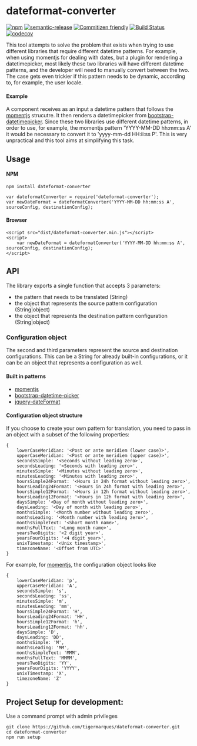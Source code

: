 # dateformat-converter

[![npm](https://img.shields.io/npm/v/knuckles.svg)]()
[![semantic-release](https://img.shields.io/badge/%20%20%F0%9F%93%A6%F0%9F%9A%80-semantic--release-e10079.svg)](https://github.com/semantic-release/semantic-release)
[![Commitizen friendly](https://img.shields.io/badge/commitizen-friendly-brightgreen.svg)](http://commitizen.github.io/cz-cli/)
[![Build Status](https://travis-ci.org/tigermarques/dateformat-converter.svg?branch=master)](https://travis-ci.org/tigermarques/dateformat-converter)
[![codecov](https://codecov.io/gh/tigermarques/dateformat-converter/branch/master/graph/badge.svg)](https://codecov.io/gh/tigermarques/dateformat-converter)

This tool attempts to solve the problem that exists when trying to use different libraries that require different datetime patterns. For example, when using momentjs for dealing with dates, but a plugin for rendering a datetimepicker, most likely these two libraries will have different datetime patterns, and the developer will need to manually convert between the two. The case gets even trickier if this pattern needs to be dynamic, according to, for example, the user locale.

#### Example

A component receives as an input a datetime pattern that follows the [momentjs](https://momentjs.com/docs/#/parsing/string-format/) strucutre. It then renders a datetimepicker from [bootstrap-datetimepicker](https://github.com/smalot/bootstrap-datetimepicker). Since these two libraries use different datetime patterns, in order to use, for example, the momentjs pattern 'YYYY-MM-DD hh:mm:ss A' it would be necessary to convert it to 'yyyy-mm-dd HH:ii:ss P'. This is very unpractical and this tool aims at simplifying this task.

## Usage

#### NPM
```
npm install dateformat-converter
```
```
var dateformatConverter = require('dateformat-converter');
var newDateFormat = dateformatConverter('YYYY-MM-DD hh:mm:ss A', sourceConfig, destinationConfig);
```

#### Browser
```
<script src="dist/dateformat-converter.min.js"></script>
<script>
    var newDateFormat = dateformatConverter('YYYY-MM-DD hh:mm:ss A', sourceConfig, destinationConfig);
</script>
```

## API

The library exports a single function that accepts 3 parameters:
- the pattern that needs to be translated (String)
- the object that represents the source pattern configuration (String|object)
- the object that represents the destination pattern configuration (String|object)

### Configuration object

The second and third parameters represent the source and destination configurations. This can be a String for already built-in configurations, or it can be an object that represents a configuration as well.

#### Built in patterns

- [momentjs](https://momentjs.com/docs/#/parsing/string-format/)
- [bootstrap-datetime-picker](https://www.npmjs.com/package/bootstrap-datetime-picker)
- [jquery-dateFormat](https://github.com/phstc/jquery-dateFormat#date-and-time-patterns)

#### Configuration object structure

If you choose to create your own pattern for translation, you need to pass in an object with a subset of the following properties:

```
{
	lowerCaseMeridian: '<Post or ante meridiem (lower case)>',
	upperCaseMeridian: '<Post or ante meridiem (upper case)>',
	secondsSimple: '<Seconds without leading zero>',
	secondsLeading: '<Seconds with leading zero>',
	minutesSimple: '<Minutes without leading zero>',
	minutesLeading: '<Minutes with leading zero>',
	hoursSimple24Format: '<Hours in 24h format without leading zero>',
	hoursLeading24Format: '<Hours in 24h format with leading zero>',
	hoursSimple12Format: '<Hours in 12h format without leading zero>',
	hoursLeading12Format: '<Hours in 12h format with leading zero>',
	daysSimple: '<Day of month without leading zero>',
	daysLeading: '<Day of month with leading zero>',
	monthsSimple: '<Month number without leading zero>',
	monthsLeading: '<Month number with leading zero>',
	monthsSimpleText: '<Short month name>',
	monthsFullText: '<Long month name>',
	yearsTwoDigits: '<2 digit year>',
	yearsFourDigits: '<4 digit year>',
	unixTimestamp: '<Unix timestamp>',
	timezoneName: '<Offset from UTC>'
}
```

For example, for [momentjs](https://momentjs.com/docs/#/parsing/string-format/), the configuration object looks like

```
{
	lowerCaseMeridian: 'p',
	upperCaseMeridian: 'A',
	secondsSimple: 's',
	secondsLeading: 'ss',
	minutesSimple: 'm',
	minutesLeading: 'mm',
	hoursSimple24Format: 'H',
	hoursLeading24Format: 'HH',
	hoursSimple12Format: 'h',
	hoursLeading12Format: 'hh',
	daysSimple: 'D',
	daysLeading: 'DD',
	monthsSimple: 'M',
	monthsLeading: 'MM',
	monthsSimpleText: 'MMM',
	monthsFullText: 'MMMM',
	yearsTwoDigits: 'YY',
	yearsFourDigits: 'YYYY',
	unixTimestamp: 'X',
	timezoneName: 'Z'
}
```

## Project Setup for development:
Use a command prompt with admin privileges
```
git clone https://github.com/tigermarques/dateformat-converter.git
cd dateformat-converter
npm run setup
```
